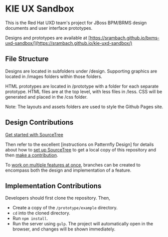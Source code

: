 # KIE UX Sandbox
This is the Red Hat UXD team's project for JBoss BPM/BRMS design documents and user interface prototypes.

Designs and prototypes are available at [https://srambach.github.io/bxms-uxd-sandbox/](https://srambach.github.io/kie-uxd-sandbox/)

## File Structure
Designs are located in subfolders under /design. Supporting graphics are located in /images folders within those folders.

HTML prototypes are located in /prototype with a folder for each separate prototype. HTML files are at the top level, with less files in /less. CSS will be generated and placed in the /css folder.

Note: The layouts and assets folders are used to style the Github Pages site.

## Design Contributions
[Get started with SourceTree](https://www.sourcetreeapp.com/)

Then refer to the excellent [instructions on Patternfly Design] for details about how to [set up SourceTree](https://github.com/patternfly/patternfly-design/wiki/Git-Setup) to get a local copy of this repository and then [make a contribution](https://github.com/patternfly/patternfly-design/wiki/Contribution-Workflow).

To [work on multiple features at once](https://github.com/patternfly/patternfly-design/wiki/Multiple-Branches), branches can be created to encompass both the design and implementation of a feature.

## Implementation Contributions
Developers should first clone the repository. Then,
- Create a copy of the `/prototype/example` directory.
- `cd` into the cloned directory.
- Run `npm install`.
- Run the server using `gulp`.
The project will automatically open in the browser, and changes will be shown immediately.
